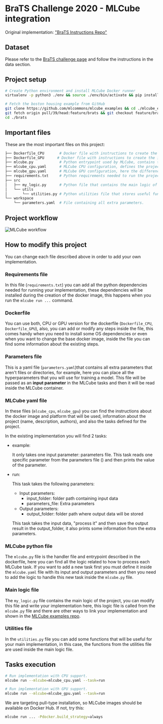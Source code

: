# BraTS Challenge 2020 - MLCube integration

Original implementation: ["BraTS Instructions Repo"](https://github.com/BraTS/Instructions)

## Dataset

Please refer to the [BraTS challenge page](http://braintumorsegmentation.org/) and follow the instructions in the data section.

## Project setup

```bash
# Create Python environment and install MLCube Docker runner 
virtualenv -p python3 ./env && source ./env/bin/activate && pip install mlcube-docker

# Fetch the boston housing example from GitHub
git clone https://github.com/mlcommons/mlcube_examples && cd ./mlcube_examples
git fetch origin pull/39/head:feature/brats && git checkout feature/brats
cd ./brats
```

## Important files

These are the most important files on this project:

```bash
├── Dockerfile_CPU       # Docker file with instructions to create the image for the CPU version.
├── Dockerfile_GPU      # Docker file with instructions to create the image for the GPU version.
├── mlcube.py            # Python entrypoint used by MLCube, contains the logic for MLCube tasks.
├── mlcube_cpu.yaml      # MLCube CPU configuration, defines the project, author, platform, docker and tasks.
├── mlcube_gpu.yaml      # MLCube GPU configuration, here the difference is the target dockerfile.
├── requirements.txt     # Python requirements needed to run the project inside Docker.
├── src                     
│   ├── my_logic.py      # Python file that contains the main logic of the project.
│   └── utils   
│       └── utilities.py # Python utilities file that stores useful functions.
└── workspace
    └── parameters.yaml  # File containing all extra parameters.
```

## Project workflow

![MLCube workflow](https://i.imgur.com/qXRp3Tb.png)

## How to modify this project

You can change each file described above in order to add your own implementation.

### Requirements file

In this file (`requirements.txt`) you can add all the python dependencies needed for running your implementation, these dependencies will be installed during the creation of the docker image, this happens when you run the ```mlcube run ...``` command.
### Dockerfile

You can use both, CPU or GPU version for the dockerfile (`Dockerfile_CPU`, `Dockerfile_GPU`), also, you can add or modify any steps inside the file, this comes handy when you need to install some OS dependencies or even when you want to change the base docker image, inside the file you can find some information about the existing steps.


### Parameters file

This is a yaml file (`parameters.yaml`)that contains all extra parameters that aren't files or directories, for example, here you can place all the hyperparameters that you will use for training a model. This file will be passed as an **input parameter** in the MLCube tasks and then it will be read inside the MLCube container.

### MLCube yaml file

In these files (`mlcube_cpu`, `mlcube_gpu`) you can find the instructions about the docker image and platform that will be used, information about the project (name, description, authors), and also the tasks defined for the project.

In the existing implementation you will find 2 tasks:

* example:

    It only takes one input parameter: parameters file.
    This task reads one specific parameter from the parameters file () and then prints the value of the parameter.

* run:

    This task takes the following parameters:

    * Input parameters:
        * input_folder: folder path containing input data
        * parameters_file: Extra parameters
    * Output parameters:
        * output_folder: folder path where output data will be stored
    
    This task takes the input data, "process it" and then save the output result in the output_folder, it also prints some information from the extra parameters.


### MLCube python file

The `mlcube.py` file is the handler file and entrypoint described in the dockerfile, here you can find all the logic related to how to process each MLCube task. If you want to add a new task first you must define it inside the `mlcube.yaml` file with its input and output parameters and then you need to add the logic to handle this new task inside the `mlcube.py` file.

### Main logic file

The `my_logic.py` file contains the main logic of the project, you can modify this file and write your implementation here, this logic file is called from the `mlcube.py` file and there are other ways to link your implementation and shown in the [MLCube examples repo](https://github.com/mlcommons/mlcube_examples).

### Utilities file

In the `utilities.py` file you can add some functions that will be useful for your main implementation, in this case, the functions from the utilities file are used inside the main logic file.
## Tasks execution

```bash
# Run implementation with CPU support.
mlcube run --mlcube=mlcube_cpu.yaml --task=run

# Run implementation with GPU support.
mlcube run --mlcube=mlcube_gpu.yaml --task=run
```

We are targeting pull-type installation, so MLCube images should be available on Docker Hub. If not, try this:

```Bash
mlcube run ... -Pdocker.build_strategy=always
```
